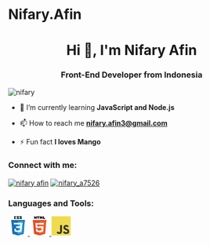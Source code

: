 # Nifary.Afin
<h1 align="center">Hi 👋, I'm Nifary Afin</h1>
<h3 align="center">Front-End Developer from Indonesia</h3>

<p align="left"> <img src="https://komarev.com/ghpvc/?username=nifary&label=Profile%20views&color=0e75b6&style=flat" alt="nifary" /> </p>

- 🌱 I’m currently learning **JavaScript and Node.js**

- 📫 How to reach me **nifary.afin3@gmail.com**

- ⚡ Fun fact **I loves Mango**

<h3 align="left">Connect with me:</h3>
<p align="left">
<a href="https://fb.com/nifary afin" target="blank"><img align="center" src="https://raw.githubusercontent.com/rahuldkjain/github-profile-readme-generator/master/src/images/icons/Social/facebook.svg" alt="nifary afin" height="30" width="40" /></a>
<a href="https://instagram.com/nifary_a7526" target="blank"><img align="center" src="https://raw.githubusercontent.com/rahuldkjain/github-profile-readme-generator/master/src/images/icons/Social/instagram.svg" alt="nifary_a7526" height="30" width="40" /></a>
</p>

<h3 align="left">Languages and Tools:</h3>
<p align="left"> <a href="https://www.w3schools.com/css/" target="_blank" rel="noreferrer"> <img src="https://raw.githubusercontent.com/devicons/devicon/master/icons/css3/css3-original-wordmark.svg" alt="css3" width="40" height="40"/> </a> <a href="https://www.w3.org/html/" target="_blank" rel="noreferrer"> <img src="https://raw.githubusercontent.com/devicons/devicon/master/icons/html5/html5-original-wordmark.svg" alt="html5" width="40" height="40"/> </a> <a href="https://developer.mozilla.org/en-US/docs/Web/JavaScript" target="_blank" rel="noreferrer"> <img src="https://raw.githubusercontent.com/devicons/devicon/master/icons/javascript/javascript-original.svg" alt="javascript" width="40" height="40"/> </a> </p>

